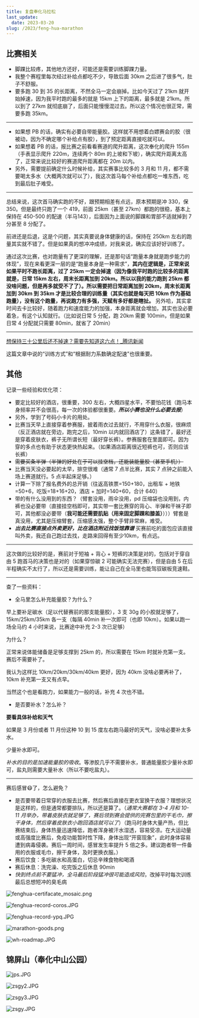 ```yaml
---
title: 复盘奉化马拉松
last_update:
  date: 2023-03-20
slug: /2023/feng-hua-marathon
---
```





## 比赛相关

- 脚踝比较疼，其他地方还好，可能还是需要训练脚踝力量。
- 我整个赛程里每次经过补给点都吃不少，导致后面 30km 之后进了很多气，肚子不舒服。
- 要多跑 30 到 35 的长距离，不然全马一定会崩掉。比如今天过了 21km 就开始掉速，因为我平时跑的最多的就是 15km 上下的距离，最多就是 21km。所以到了 27km 就彻底崩了，后面只能慢慢混过去。所以这个情况也很正常，需要多跑 35km。

---


- 如果想 PB 的话，确实有必要自带能量胶。这样就不用想着白嫖赛会的胶（很被动，因为不确定哪个补给点有胶），到了预定距离直接吃就可以。
- 如果想着 PB 的话，报比赛之前看看赛道的爬升距离，这次奉化的爬升 155m（手表显示爬升 220m，连续两个 80m 的上坡和下坡），确实爬升距离太高了，正常来说比较好的赛道爬升距离都在 20m 以内。
- 另外，需要提前确定什么时候补给，其实赛事比较多的 3 月和 11 月，都不需要喝太多水（大概两次就可以了），我这次首马每个补给点都吃一堆东西，吃到最后肚子难受。

---

总结来说，这次首马确实跑的不好，跟预期相差有点远，原本预期是冲 330，保 350。但是最终只跑了一个 419，前面 25km（甚至 27km）都跑的很稳，基本上保持在 450-500 的配速（半马143），后面因为上面说的脚踝和胃部不适就掉到 7 分甚至 8 分配了。

前进还是后退，这是个问题，其实真要说身体健康的话，保持在 250km 左右的跑量其实就不错了。但是如果真的想冲冲成绩，对我来说，确实应该好好训练了。

通过这次比赛，也对跑量有了更深的理解，还是那句话“跑量本身就是跑步能力的体现”，现在来看更深一层的是“跑量本身是一种需求”，**其内在逻辑是，正常来说如果平时不跑长距离，过了 25km 一定会掉速（因为像我平时跑的比较多的距离就是，日常 15km 左右，周末长距离加到 20km。所以以我的能力跑到 25km 都没啥问题，但是再多就受不了了）。所以需要把日常距离加到 20km，周末长距离加到 30km 到 35km 才是比较合理的训练量（其实也就是每天把 10km 作为基础跑量），没有这个跑量，再说跑力有多强，天赋有多好都是瞎扯。** 另外哈，其实拿时间去卡比较好，随着跑力和速度能力的加强，本身距离就会增加，其实也没必要着急，有这个认知就行。（比如说日常 5 分配，跑 20km 需要 100min，但是如果日常 4 分配就只需要 80min，就省了 20min）

---

[想保持三十公里后还不掉速？需要先知道这六点！_腾讯新闻](https://new.qq.com/rain/a/20220325A00SB300)

这篇文章中说的“训练方式”和“根据耐力系数确定配速”也很重要。


## 其他

记录一些经验和优化项：

- 要定比较好的酒店，很重要，300 左右，大概四星水平，不要怕花钱（跑马本身频率并不会很高，每一次的体验都很重要。***所以小赛也没什么必要去报***）
- 另外，学到了号码小卡片的用处。
- 比赛当天早上直接穿着参赛服，披着雨衣过去就行，不用穿什么衣服，很麻烦（反正酒店就在旁边，跑完之后，10min 以内就回酒店了）这条错了，最好还是穿着皮肤衣，裤子无所谓长短（最好穿长裤）。参赛服套在里面即可。因为穿的多点也有助于状态更快热起来。（如果酒店距离很近短裤也可，否则应该长裤）
- ~~需要买条半弹（半弹的好处在于可以挂空档，还能装能量胶（甚至手机））~~
- 比赛当天没必要起的太早，排空很难（通常 7 点半比赛，其实 7 点钟之前能入场上赛道就行。5 点半起床足够。）
- 计算一下除了报名费外的总开销（往返高铁票=150+180，出租车 + 地铁=50+6，吃饭=18+16+20，酒店 + 加时=140+60，合计 640）
- 带的有什么没用到的东西？（臂套没用，雨伞没用，pd 压缩袋也没用到，内裤也没必要带（直接挂空档即可，其实带一套比赛穿的背心、半弹和干袜子即可，其他都没必要带（**我可能还需要肌贴（用来固定脚踝和膝盖）**）））臂套是真没用，尤其是压缩臂套，压缩感太强，整个手臂非常麻，难受。
- ***出去比赛直接点外卖更好，比在酒店附近找饭馆靠谱*** 买赛前吃的面包应该直接叫外卖，我还自己跑过去找，走路来回得有至少10km，有点远。




---

这次做的比较好的是，赛前对于短袖 + 背心 + 短裤的决策是对的，包括对于穿自由 5 跑首马的决策也是对的（如果穿惊碳 2 可能确实无法完赛），但是自由 5 在后半程确实不太行了，所以还是需要训练，能让自己在全马里也能驾驭碳板竞速鞋。

---

查了一些资料：

- 全马里怎么补充能量胶？为什么？

早上要补足碳水（足以代替赛前的那支能量胶），3 支 30g 的小胶就足够了，15km/25km/35km 各一支（每隔 40min 补一次即可（也即 10km）。如果以跑一场全马约 4 小时来说，比赛途中补充 2-3 次已足够）

为什么？

正常来说体能储备是足够支撑到 25km 的，所以需要在 15km 时就补充第一支。赛后不需要补了。

我认为这样比 10km/20km/30km/40km 更好，因为 40km 没啥必要再补了，10km 补充第一支又有点早。

当然这个也是看跑力，如果能力一般的话，补充 4 次也不错。


- 是否要补水？怎么补？

**要看具体补给和天气**

如果是 3 月份或者 11 月份这种 10 到 15 度左右跑马最好的天气，没啥必要补太多水。

少量补水即可。

*补水的目的是加速能量胶的吸收*。等渗胶几乎不需要补水，普通能量胶少量补水即可，盐丸则需要大量补水（所以不要吃盐丸）。

---

赛后感冒😷了，怎么避免？

- 是否要带着日常穿的衣服去比赛，然后赛后直接在更衣室换干衣服？理想状况是这样的，但是通常都要排队，所以还是算了。（*通常大赛都在 3-4 月和 10-11 月举办，带着皮肤衣就足够了，赛后领到赛会提供的完赛包里的干毛巾，擦干身体，然后穿着皮肤衣小跑回酒店就可以了*）（跑马时身体大量产热，但比赛结束后，身体热量迅速降低，跑者浑身被汗水湿透，容易受凉。在大运动量或高强度比赛后，免疫功能暂时性下降，身体出现“开窗现象”，此时身体容易遭到病毒侵袭。赛后一周时间，感冒发生率提升 5 倍之多。建议跑者带一件备用的衣服或毛巾，擦干身体，及时更换衣服。）
- 赛后饮食：多吃碳水和高蛋白，切忌辛辣食物和喝酒
- 赛后休息：洗完澡、吃完饭之后休息 90min
- *快到终点前不要猛冲，全马最后阶段猛冲很可能造成风险*，改掉平时每次训练最后总想短冲的臭毛病



![fenghua-certifacate_mosaic.png](img/marathon/fenghua-certifacate_mosaic.png)

![fenghua-record-coros.JPG](img/marathon/fenghua-record-coros.JPG)

![fenghua-record-ypq.JPG](img/marathon/fenghua-record-ypq.JPG)

![marathon-goods.png](img/marathon/marathon-goods.png)

![wh-roadmap.JPG](img/marathon/wh-roadmap.JPG)



## 锦屏山（奉化中山公园）


![jps.JPG](img/marathon/zsgy/jps.JPG)

![zsgy2.JPG](img/marathon/zsgy/zsgy2.JPG)


![zsgy3.JPG](img/marathon/zsgy/zsgy3.JPG)

![zsgy.JPG](img/marathon/zsgy/zsgy.JPG)
